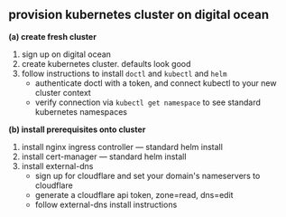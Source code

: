 
## provision kubernetes cluster on digital ocean

**(a) create fresh cluster**  
1. sign up on digital ocean
1. create kubernetes cluster. defaults look good
1. follow instructions to install `doctl` and `kubectl` and `helm`
    - authenticate doctl with a token, and connect kubectl to your new cluster context
    - verify connection via `kubectl get namespace` to see standard kubernetes namespaces

**(b) install prerequisites onto cluster**  
1. install nginx ingress controller — standard helm install
1. install cert-manager — standard helm install
1. install external-dns
    - sign up for cloudflare and set your domain's nameservers to cloudflare
    - generate a cloudflare api token, zone=read, dns=edit
    - follow external-dns install instructions

